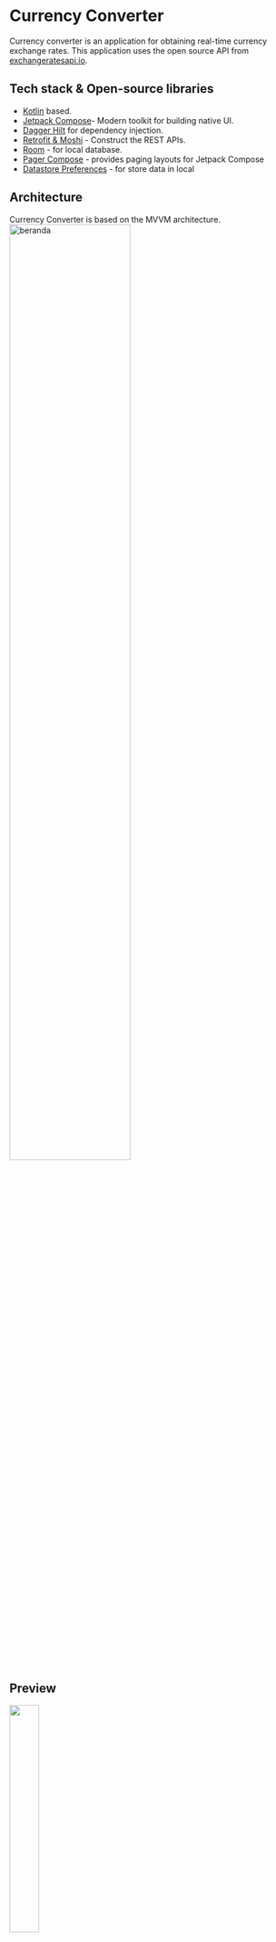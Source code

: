 # Currency Converter
Currency converter is an application for obtaining real-time currency exchange rates. This application uses the open source API from [exchangeratesapi.io](https://exchangeratesapi.io/).
## Tech stack & Open-source libraries
- [Kotlin](https://kotlinlang.org/) based.
- [Jetpack Compose](https://developer.android.com/jetpack/compose)- Modern toolkit for building native UI.
- [Dagger Hilt](https://dagger.dev/hilt/) for dependency injection.
- [Retrofit & Moshi](https://square.github.io/retrofit/) - Construct the REST APIs.
- [Room](https://developer.android.com/jetpack/androidx/releases/room?hl=id) - for local database.
- [Pager Compose](https://google.github.io/accompanist/pager/) - provides paging layouts for Jetpack Compose
- [Datastore Preferences](https://developer.android.com/jetpack/androidx/releases/datastore) - for store data in local

## Architecture
Currency Converter is based on the MVVM architecture.
<img src="https://www.ericthecoder.com/wp-content/uploads/2020/04/MVVM-Diagram-1-e1586592892648.png" alt="beranda" width="65%" />
## Preview
<img src="https://media2.giphy.com/media/B6jcS61oBMGktgDncD/giphy.gif?cid=790b761169c0ab4853455ff3f3ae525d4bc033c1e7badad8&rid=giphy.gif&ct=g" width="32%"/>

